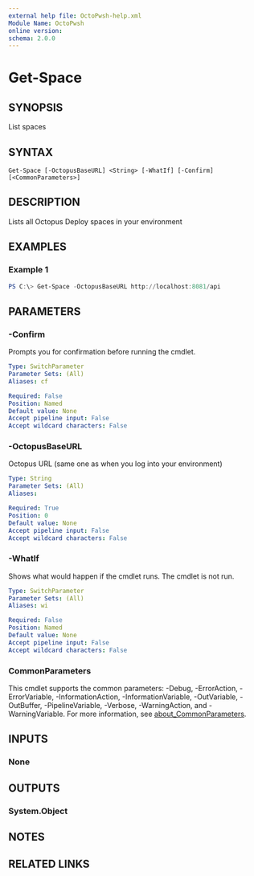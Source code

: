 ```yaml
---
external help file: OctoPwsh-help.xml
Module Name: OctoPwsh
online version:
schema: 2.0.0
---
```


# Get-Space

## SYNOPSIS
List spaces

## SYNTAX

```
Get-Space [-OctopusBaseURL] <String> [-WhatIf] [-Confirm] [<CommonParameters>]
```

## DESCRIPTION
Lists all Octopus Deploy spaces in your environment 

## EXAMPLES

### Example 1
```powershell
PS C:\> Get-Space -OctopusBaseURL http://localhost:8081/api
```

## PARAMETERS

### -Confirm
Prompts you for confirmation before running the cmdlet.

```yaml
Type: SwitchParameter
Parameter Sets: (All)
Aliases: cf

Required: False
Position: Named
Default value: None
Accept pipeline input: False
Accept wildcard characters: False
```

### -OctopusBaseURL
Octopus URL (same one as when you log into your environment)

```yaml
Type: String
Parameter Sets: (All)
Aliases:

Required: True
Position: 0
Default value: None
Accept pipeline input: False
Accept wildcard characters: False
```

### -WhatIf
Shows what would happen if the cmdlet runs.
The cmdlet is not run.

```yaml
Type: SwitchParameter
Parameter Sets: (All)
Aliases: wi

Required: False
Position: Named
Default value: None
Accept pipeline input: False
Accept wildcard characters: False
```

### CommonParameters
This cmdlet supports the common parameters: -Debug, -ErrorAction, -ErrorVariable, -InformationAction, -InformationVariable, -OutVariable, -OutBuffer, -PipelineVariable, -Verbose, -WarningAction, and -WarningVariable. For more information, see [about_CommonParameters](http://go.microsoft.com/fwlink/?LinkID=113216).

## INPUTS

### None

## OUTPUTS

### System.Object
## NOTES

## RELATED LINKS
